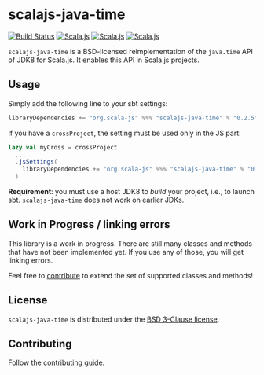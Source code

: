 # scalajs-java-time

[![Build Status](https://travis-ci.org/scala-js/scala-js-java-time.svg?branch=master)](https://travis-ci.org/scala-js/scala-js-java-time)
[![Scala.js](https://www.scala-js.org/assets/badges/scalajs-0.6.17.svg)](https://www.scala-js.org/)
[![Scala.js](https://www.scala-js.org/assets/badges/scalajs-1.0.0-M3.svg)](https://www.scala-js.org)
[![Scala.js](https://www.scala-js.org/assets/badges/scalajs-1.0.0-M5.svg)](https://www.scala-js.org)

`scalajs-java-time` is a BSD-licensed reimplementation of the `java.time` API
of JDK8 for Scala.js. It enables this API in Scala.js projects.

## Usage

Simply add the following line to your sbt settings:

```scala
libraryDependencies += "org.scala-js" %%% "scalajs-java-time" % "0.2.5"
```

If you have a `crossProject`, the setting must be used only in the JS part:

```scala
lazy val myCross = crossProject
  ...
  .jsSettings(
    libraryDependencies += "org.scala-js" %%% "scalajs-java-time" % "0.2.5"
  )
```

**Requirement**: you must use a host JDK8 to *build* your project, i.e., to
launch sbt. `scalajs-java-time` does not work on earlier JDKs.

## Work in Progress / linking errors

This library is a work in progress.
There are still many classes and methods that have not been implemented yet.
If you use any of those, you will get linking errors.

Feel free to [contribute](./CONTRIBUTING.md) to extend the set of supported
classes and methods!

## License

`scalajs-java-time` is distributed under the
[BSD 3-Clause license](./LICENSE.txt).

## Contributing

Follow the [contributing guide](./CONTRIBUTING.md).
